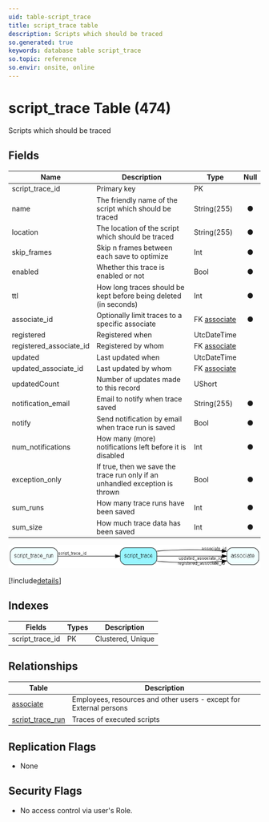 ```yaml
---
uid: table-script_trace
title: script_trace table
description: Scripts which should be traced
so.generated: true
keywords: database table script_trace
so.topic: reference
so.envir: onsite, online
---
```


# script\_trace Table (474)

Scripts which should be traced

## Fields

| Name | Description | Type | Null |
|------|-------------|------|:----:|
|script\_trace\_id|Primary key|PK| |
|name|The friendly name of the script which should be traced|String(255)|&#x25CF;|
|location|The location of the script which should be traced|String(255)|&#x25CF;|
|skip\_frames|Skip n frames between each save to optimize|Int|&#x25CF;|
|enabled|Whether this trace is enabled or not|Bool|&#x25CF;|
|ttl|How long traces should be kept before being deleted (in seconds)|Int|&#x25CF;|
|associate\_id|Optionally limit traces to a specific associate|FK [associate](associate.md)|&#x25CF;|
|registered|Registered when|UtcDateTime| |
|registered\_associate\_id|Registered by whom|FK [associate](associate.md)| |
|updated|Last updated when|UtcDateTime| |
|updated\_associate\_id|Last updated by whom|FK [associate](associate.md)| |
|updatedCount|Number of updates made to this record|UShort| |
|notification\_email|Email to notify when trace saved|String(255)|&#x25CF;|
|notify|Send notification by email when trace run is saved|Bool|&#x25CF;|
|num\_notifications|How many (more) notifications left before it is disabled|Int|&#x25CF;|
|exception\_only|If true, then we save the trace run only if an unhandled exception is thrown|Bool|&#x25CF;|
|sum\_runs|How many trace runs have been saved|Int|&#x25CF;|
|sum\_size|How much trace data has been saved|Int|&#x25CF;|


![script_trace table relationship diagram](./media/script_trace.png)

[!include[details](./includes/script-trace.md)]

## Indexes

| Fields | Types | Description |
|--------|-------|-------------|
|script\_trace\_id |PK |Clustered, Unique |

## Relationships

| Table|  Description |
|------|-------------|
|[associate](associate.md)  |Employees, resources and other users - except for External persons |
|[script\_trace\_run](script-trace-run.md)  |Traces of executed scripts |


## Replication Flags

* None

## Security Flags

* No access control via user's Role.

